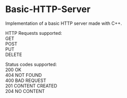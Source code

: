 # Basic-HTTP-Server
Implementation of a basic HTTP server made with C++.

HTTP Requests supported:  
GET  
POST   
PUT   
DELETE  

Status codes supported:  
200   OK  
404  NOT FOUND  
400  BAD REQUEST  
201  CONTENT  CREATED  
204  NO  CONTENT  

